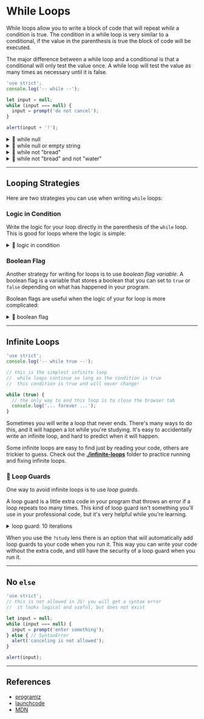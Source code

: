 # While Loops

While loops allow you to write a block of code that will repeat _while_ a condition is true. The condition in a while loop is very similar to a conditional, if the value in the parenthesis is true the block of code will be executed.

The major difference between a while loop and a conditional is that a conditional will only test the value once. A while loop will test the value as many times as necessary until it is false.

```js
'use strict';
console.log('-- while --');

let input = null;
while (input === null) {
  input = prompt('do not cancel');
}

alert(input + '!');
```

<details>
<summary>🥚 while null</summary>

```js
'use strict';
console.log('-- while null --');

let input = null;

// continue prompting the user until they enter
//  an empty string is ok, because it is not canceling
while (input === null) {
  input = prompt('do not cancel');
}

alert(input + '!');
```

</details>
<details>
<summary>🥚 while null or empty string</summary>

```js
'use strict';
console.log('-- while null or empty string --');

let input = null;

// continue prompting the user until they enter something
//  an empty string is not allowed!
while (input === null || input === '') {
  input = prompt('enter something');
}

alert(input + '!');
```

</details>
<details>
<summary>🥚 while not "bread"</summary>

```js
'use strict';
console.log('-- while not "bread" --');

let input = null;

// continue prompting the user until they enter "bread"
//  this loop is different because it finishes when the user's input IS a specific value
//  the other loops ended when the user's input was NOT a specific value
while (input !== 'bread') {
  input = prompt('enter "bread"');
}

alert(input + '!');
```

</details>
<details>
<summary>🥚 while not "bread" and not "water"</summary>

```js
'use strict';
console.log('-- while not "bread" or "water" --');

let input = null;

// continue prompting the user until they enter "bread" or "water"
//  notice that this example use !== with &&, but the previous used === with ||
while (input !== 'bread' && input !== 'water') {
  input = prompt('enter "bread" or "water"');
}

alert(input + '!');
```

</details>

---

## Looping Strategies

Here are two strategies you can use when writing `while` loops:

### Logic in Condition

Write the logic for your loop directly in the parenthesis of the `while` loop. This is good for loops where the logic is simple:

<details>
<summary>🥚 logic in condition</summary>

```js
'use strict';
// yup, nothing new here
// all of the examples so far have been written this way

let input = null;
while (input === null) {
  input = prompt('do not cancel');
}
alert(input);
```

</details>

### Boolean Flag

Another strategy for writing for loops is to use _boolean flag variable_. A boolean flag is a variable that stores a boolean that you can set to `true` or `false` depending on what has happened in your program.

Boolean flags are useful when the logic of your for loop is more complicated:

<details>
<summary>🐣 boolean flag</summary>

```js
'use strict';
let input = '';
let prompting = true;
while (prompting) {
  input = prompt(
    'enter something longer than 4 characters, or "cancel" to leave',
  );
  if (input === null) {
    prompting = false;
    input = 'you canceled';
  } else if (input.length > 4) {
    prompting = false;
  }
}
alert(input);
```

</details>

---

## Infinite Loops

```js
'use strict';
console.log('-- while true --');

// this is the simplest infinite loop
//  while loops continue so long as the condition is true
//  this condition is true and will never change!

while (true) {
  // the only way to end this loop is to close the browser tab
  console.log('... forever ...');
}
```

Sometimes you will write a loop that never ends. There's many ways to do this, and it will happen a lot while you're studying. It's easy to accidentally write an infinite loop, and hard to predict when it will happen.

Some infinite loops are easy to find just by reading your code, others are trickier to guess. Check out the **[./infinite-loops](./infinite-loops)** folder to practice running and fixing infinite loops.

### 🐣 Loop Guards

One way to avoid infinite loops is to use _loop guards_.

A loop guard is a little extra code in your program that throws an error if a loop repeats too many times. This kind of loop guard isn't something you'll use in your professional code, but it's very helpful while you're learning.

<details>
<summary>loop guard: 10 iterations</summary>

```js
'use strict';
console.log('-- loop guard: 10 iterations --');

let loopGuard = 0;
while (true) {
  loopGuard = loopGuard + 1;
  if (loopGuard > 10) {
    throw new RangeError('loopGuard exceeded 10 iterations');
  }

  console.log('(not) forever');
}
```

</details>

When you use the `?study` lens there is an option that will automatically add loop guards to your code when you run it. This way you can write your code without the extra code, and still have the security of a loop guard when you run it.

---

## No `else`

```js
'use strict';
// this is not allowed in JS! you will get a syntax error
//  it looks logical and useful, but does not exist

let input = null;
while (input === null) {
  input = prompt('enter something');
} else { // SyntaxError
  alert('canceling is not allowed');
}

alert(input);
```

---

## References

- [programiz](https://www.programiz.com/javascript/while-loop)
- [launchcode](https://education.launchcode.org/intro-to-professional-web-dev/chapters/loops/while-loops.html)
- [MDN](https://developer.mozilla.org/en-US/docs/Web/JavaScript/Reference/Statements/while)
